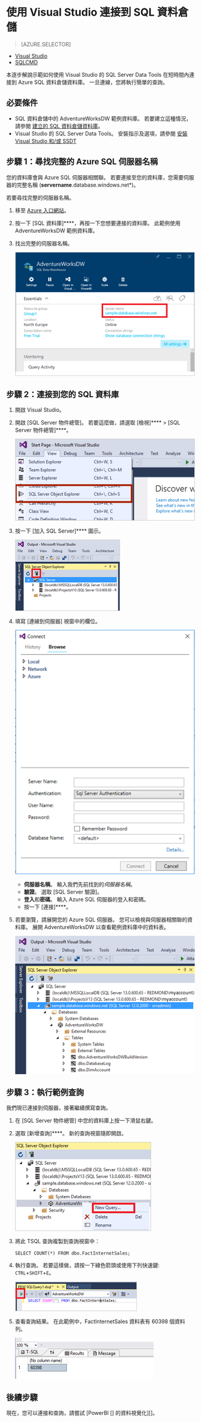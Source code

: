 <properties
   pageTitle="使用 Visual Studio 連接到 SQL 資料倉儲 | Microsoft Azure"
   description="開始連線到 SQL 資料倉儲並執行一些查詢。"
   services="sql-data-warehouse"
   documentationCenter="NA"
   authors="twounder"
   manager="barbkess"
   editor=""/>

<tags
   ms.service="sql-data-warehouse"
   ms.devlang="NA"
   ms.topic="get-started-article"
   ms.tgt_pltfrm="NA"
   ms.workload="data-services"
   ms.date="10/22/2015"
   ms.author="twounder;barbkess"/>


# 使用 Visual Studio 連接到 SQL 資料倉儲

> [AZURE.SELECTOR]
- [Visual Studio](sql-data-warehouse-get-started-connect.md)
- [SQLCMD](sql-data-warehouse-get-started-connect-sqlcmd.md)


本逐步解說示範如何使用 Visual Studio 的 SQL Server Data Tools 在短時間內連接到 Azure SQL 資料倉儲資料庫。 一旦連線，您將執行簡單的查詢。

## 必要條件

+ SQL 資料倉儲中的 AdventureWorksDW 範例資料庫。 若要建立這種情況，請參閱 [建立的 SQL 資料倉儲資料庫](sql-data-warehouse-get-started-create.md)。
+ Visual Studio 的 SQL Server Data Tools。 安裝指示及選項，請參閱 [安裝 Visual Studio 和/或 SSDT](sql-data-warehouse-install-visual-studio.md)

## 步驟 1：尋找完整的 Azure SQL 伺服器名稱

您的資料庫會與 Azure SQL 伺服器相關聯。 若要連接至您的資料庫，您需要伺服器的完整名稱 (**servername**.database.windows.net*)。

若要尋找完整的伺服器名稱。

1. 移至 [Azure 入口網站](https://portal.azure.com)。
2. 按一下 [SQL 資料庫]****，再按一下您想要連接的資料庫。 此範例使用 AdventureWorksDW 範例資料庫。
3. 找出完整的伺服器名稱。

    ![完整伺服器名稱][1]

## 步驟 2：連接到您的 SQL 資料庫

1. 開啟 Visual Studio。
2. 開啟 [SQL Server 物件總管]。 若要這麼做，請選取 [檢視]**** > [SQL Server 物件總管]****。

    ![SQL Server 物件總管][2]

3. 按一下 [加入 SQL Server]**** 圖示。

    ![加入 SQL Server][3]

1. 填寫 [連線到伺服器] 視窗中的欄位。

    ![連接到伺服器][4]

    - **伺服器名稱**。 輸入我們先前找到的*伺服器名稱*。
    - **驗證**。 選取 [SQL Server 驗證]。
    - **登入**和**密碼**。 輸入 Azure SQL 伺服器的登入和密碼。
    - 按一下 [連接]****。

1. 若要瀏覽，請展開您的 Azure SQL 伺服器。 您可以檢視與伺服器相關聯的資料庫。 展開 AdventureWorksDW 以查看範例資料庫中的資料表。

    ![探索 AdventureWorksDW][5]


## 步驟 3：執行範例查詢

我們現已連接到伺服器，接著繼續撰寫查詢。

1. 在 [SQL Server 物件總管] 中您的資料庫上按一下滑鼠右鍵。

2. 選取 [新增查詢]****。 新的查詢視窗隨即開啟。

    ![新增查詢][6]

3. 將此 TSQL 查詢複製到查詢視窗中：

    ```
    SELECT COUNT(*) FROM dbo.FactInternetSales;
    ```

4. 執行查詢。 若要這樣做，請按一下綠色箭頭或使用下列快速鍵: `CTRL`+`SHIFT`+`E`。

    ![執行查詢][7]

1. 查看查詢結果。 在此範例中，FactInternetSales 資料表有 60398 個資料列。

    ![查詢結果][8]

## 後續步驟

現在，您可以連接和查詢，請嘗試 [PowerBI [] 的資料視覺化][]。




[visualizing the data with powerbi]: ./sql-data-warehouse-get-started-visualize-with-power-bi.md 
[1]: ./media/sql-data-warehouse-get-started-connect/get-server-name.png 
[2]: ./media/sql-data-warehouse-get-started-connect/open-ssdt.png 
[3]: ./media/sql-data-warehouse-get-started-connect/add-server.png 
[4]: ./media/sql-data-warehouse-get-started-connect/connection-dialog.png 
[5]: ./media/sql-data-warehouse-get-started-connect/explore-sample.png 
[6]: ./media/sql-data-warehouse-get-started-connect/new-query2.png 
[7]: ./media/sql-data-warehouse-get-started-connect/run-query.png 
[8]: ./media/sql-data-warehouse-get-started-connect/query-results.png 

